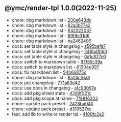 <a name="1.0.0">

## @ymc/render-tpl 1.0.0(2022-11-25)</a> 
- chore: dbg markdown list - [200e643dc](https://github.com/ymc-github/js-idea/commit/e200e643dc271cad731c6b0f601b8a50011520a2 "chore(core): dbg markdown list&#10;&#10;dbg header title link&#10;&#10;generated by ymc@robot")
- chore: dbg markdown list - [82a3b77a2](https://github.com/ymc-github/js-idea/commit/e82a3b77a2dd292ce747a2c2e66e2f06e9565dbe "chore(core): dbg markdown list&#10;&#10;export encode,decode handle&#10;define some transfrom&#10;binary,unit16,uri&#10;&#10;generated by ymc@robot")
- chore: dbg markdown list - [942022037](https://github.com/ymc-github/js-idea/commit/794202203798513e726213e5cd4155aacd036802 "chore(core): dbg markdown list&#10;&#10;encodeUri,&#10;decodeUri,&#10;encodeUnit16,&#10;decodeUnit16,&#10;encodeUtf8,&#10;decodeUtf8,&#10;getBase64FromBinary,&#10;getBinaryFromBase64,&#10;randomKeys,&#10;encodeBase64,&#10;decodeBase64,&#10;encode,&#10;decode&#10;&#10;generated by ymc@robot")
- chore: dbg markdown list - [89f8e31d6](https://github.com/ymc-github/js-idea/commit/189f8e31d6e9a591a7c36f961673b5174714cbb3 "chore(core): dbg markdown list&#10;&#10;encodeUri,&#10;decodeUri,&#10;encodeUnit16,&#10;decodeUnit16,&#10;encodeUtf8,&#10;decodeUtf8,&#10;randomKeys,&#10;encodeBase64,&#10;decodeBase64,&#10;encode,&#10;decode&#10;&#10;generated by ymc@robot")
- chore: dbg markdown list - [da2462409](https://github.com/ymc-github/js-idea/commit/3da2462409b030969da7ebb402dc7eb20164954b "chore(core): dbg markdown list&#10;&#10;set option.n=10 in demo&#10;&#10;generated by ymc@robot")
- docs: set table style in changelog - [a595befa7](https://github.com/ymc-github/js-idea/commit/ea595befa76d315220a883a6a1007379b184381a "docs(core): set table style in changelog&#10;&#10;to keep zero error,warn&#10;to keep package.json to be not-modified&#10;&#10;generated by ymc@robot")
- docs: set table style in changelog - [248bd1b60](https://github.com/ymc-github/js-idea/commit/3248bd1b60c2242c1bc8ef817db179ca0a29593d "docs(core): set table style in changelog&#10;&#10;to keep zero error,warn&#10;to keep package.json to be not-modified&#10;&#10;generated by ymc@robot")
- docs: set table style in changelog - [0a1c827c0](https://github.com/ymc-github/js-idea/commit/40a1c827c0238ea24a6b062a06df5829005f3c12 "docs(core): set table style in changelog&#10;&#10;to keep zero error,warn&#10;to keep package.json to be not-modified&#10;&#10;generated by ymc@robot")
- docs: switch to markdown table - [97f55c39a](https://github.com/ymc-github/js-idea/commit/097f55c39a0f2b51d772d0e7b0b855e8d07e610f "docs(core): switch to markdown table&#10;&#10;to keep zero error,warn&#10;to keep package.json to be not-modified&#10;&#10;generated by ymc@robot")
- docs: switch to markdown list - [81904e997](https://github.com/ymc-github/js-idea/commit/781904e9974f1f40f86645a861e921fed1483fba "docs(core): switch to markdown list&#10;&#10;do not ignore docs type&#10;&#10;generated by ymc@robot")
- docs: fix markdown list - [54b66875c](https://github.com/ymc-github/js-idea/commit/454b66875c590757eb1814750b0117afef91b9ed "docs(core): fix markdown list&#10;&#10;do not ignore docs type&#10;&#10;generated by ymc@robot")
- chore: dbg markdown list - [8524cf6a8](https://github.com/ymc-github/js-idea/commit/98524cf6a8b8764d7a4ae891e5c9207b30ee1585 "chore(core): dbg markdown list&#10;&#10;set table center&#10;set col width&#10;&#10;generated by ymc@robot")
- docs: put changelog - [771a63d42](https://github.com/ymc-github/js-idea/commit/d771a63d42c9a82a3f2e9930679b647f6eb96b09 "docs(core): put changelog&#10;&#10;export handle as default&#10;&#10;generated by ymc@robot")
- docs: use docs in changelog - [a1c93097e](https://github.com/ymc-github/js-idea/commit/da1c93097e6157dae2617b6a9af7a89b1cb3ca9b "docs(core): use docs in changelog&#10;&#10;to keep zero error,warn&#10;to keep package.json to be not-modified&#10;&#10;generated by ymc@robot")
- docs: add pkg shield state - [43d8f021c](https://github.com/ymc-github/js-idea/commit/f43d8f021c6cd68e134f990bbb2ab99d3daa6e7b "docs(core): add pkg shield state&#10;&#10;update lin,tes state in readme.md&#10;update banner in dist&#10;&#10;generated by ymc@robot")
- docs: add pkg scope at name - [7f9816303](https://github.com/ymc-github/js-idea/commit/17f9816303affed7df6cf9d56cf31f4ee2c7cbd5 "docs(core): add pkg scope at name&#10;&#10;args to flags&#10;&#10;generated by ymc@robot")
- chore: update pack preset - [2428ba040](https://github.com/ymc-github/js-idea/commit/42428ba040748af719f13125ebf77b8ff97ff3cc "chore(core): update pack preset&#10;&#10;export extendFunctionePrototype&#10;expot bind&#10;&#10;generated by ymc@robot")
- chore: update pack preset - [d310527ce](https://github.com/ymc-github/js-idea/commit/4d310527cea005b2e8ee3c7c5ab181c19480fc68 "chore(core): update pack preset&#10;&#10;disable no-param-reassign&#10;disable no-unused-vars&#10;disable import/prefer-default-export&#10;&#10;generated by ymc@robot")
- feat: add lib to write or render tpl - [4100fc2a2](https://github.com/ymc-github/js-idea/commit/34100fc2a27e1d9d1ea610fa2cf7c0193ac4f9da "feat(core): add lib to write or render tpl&#10;&#10;")